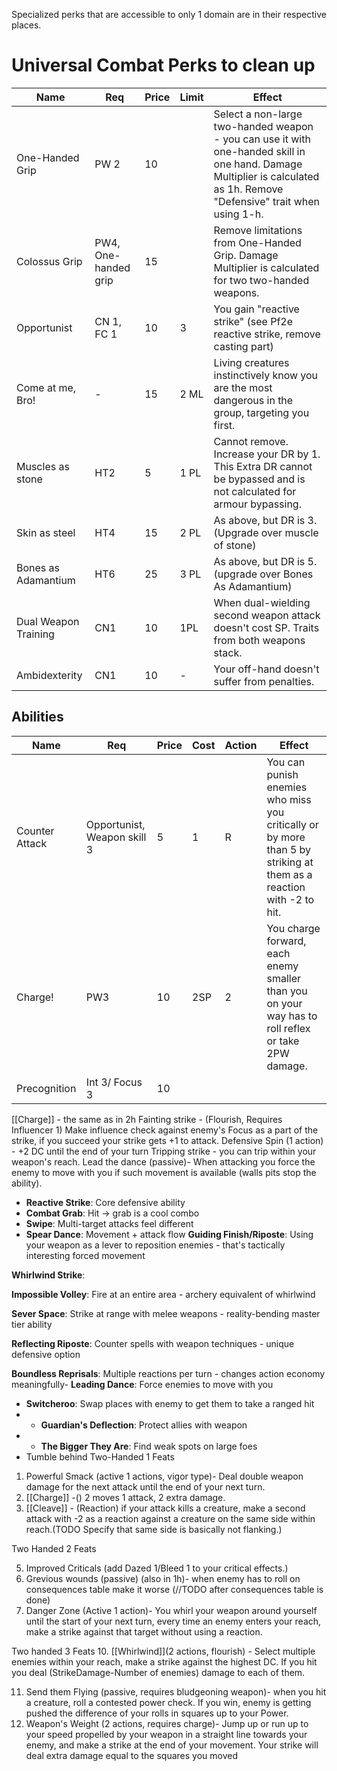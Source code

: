 Specialized perks that are accessible to only 1 domain are in their respective places. 
# Universal Combat Perks to clean up

| **Name**             | **Req**              | **Price** | **Limit** | **Effect**                                                                                                                                                               |
| -------------------- | -------------------- | --------- | --------- | ------------------------------------------------------------------------------------------------------------------------------------------------------------------------ |
| One-Handed Grip      | PW 2                 | 10        |           | Select a non-large two-handed weapon - you can use it with one-handed skill in one hand. Damage Multiplier is calculated as 1h. Remove "Defensive" trait when using 1-h. |
| Colossus Grip        | PW4, One-handed grip | 15        |           | Remove limitations from One-Handed Grip. Damage Multiplier is calculated for two two-handed weapons.                                                                     |
| Opportunist          | CN 1, FC 1           | 10        | 3         | You gain "reactive strike" (see Pf2e reactive strike, remove casting part)                                                                                               |
| Come at me, Bro!     | -                    | 15        | 2 ML      | Living creatures instinctively know you are the most dangerous in the group, targeting you first.                                                                        |
| Muscles as stone     | HT2                  | 5         | 1 PL      | Cannot remove. Increase your DR by 1. This Extra DR cannot be bypassed and is not calculated for armour bypassing.                                                       |
| Skin as steel        | HT4                  | 15        | 2 PL      | As above, but DR is 3.(Upgrade over muscle of stone)                                                                                                                     |
| Bones as Adamantium  | HT6                  | 25        | 3 PL      | As above, but DR is 5.(upgrade over Bones As Adamantium)                                                                                                                 |
| Dual Weapon Training | CN1                  | 10        | 1PL       | When dual-wielding second weapon attack doesn't cost SP. Traits from both weapons stack.                                                                                 |
| Ambidexterity        | CN1                  | 10        | -         | Your off-hand doesn't suffer from penalties.                                                                                                                             |

## Abilities

| **Name**       | **Req**                     | **Price** | **Cost** | **Action** | **Effect**                                                                                                         |
| -------------- | --------------------------- | --------- | -------- | ---------- | ------------------------------------------------------------------------------------------------------------------ |
| Counter Attack | Opportunist, Weapon skill 3 | 5         | 1        | R          | You can punish enemies who miss you critically or by more than 5 by striking at them as a reaction with -2 to hit. |
| Charge!        | PW3                         | 10        | 2SP      | 2          | You charge forward, each enemy smaller than you on your way has to roll reflex or take 2PW damage.                 |
| Precognition   | Int 3/ Focus 3              | 10        |          |            |                                                                                                                    |

[[Charge]] - the same as in 2h 
Fainting strike - (Flourish, Requires Influencer 1)
Make influence check against enemy's Focus as a part of the strike, if you succeed your strike gets +1 to attack. 
Defensive Spin (1 action) - +2 DC until the end of your turn
Tripping strike - you can trip within your weapon's reach. Lead the dance (passive)- When attacking you force the enemy to move with you if such movement is available (walls pits stop the ability). 

- **Reactive Strike**: Core defensive ability
- **Combat Grab**: Hit → grab is a cool combo
- **Swipe**: Multi-target attacks feel different
- **Spear Dance**: Movement + attack flow
**Guiding Finish/Riposte**: Using your weapon as a lever to reposition enemies - that's tactically interesting forced movement

**Whirlwind Strike**: 

**Impossible Volley**: Fire at an entire area - archery equivalent of whirlwind

**Sever Space**: Strike at range with melee weapons - reality-bending master tier ability

**Reflecting Riposte**: Counter spells with weapon techniques - unique defensive option

**Boundless Reprisals**: Multiple reactions per turn - changes action economy meaningfully- **Leading Dance**: Force enemies to move with you
- **Switcheroo**: Swap places with enemy to get them to take a ranged hit
- - **Guardian's Deflection**: Protect allies with weapon
- - **The Bigger They Are**: Find weak spots on large foes
- Tumble behind
Two-Handed 1 Feats 
1. Powerful Smack (active 1 actions, vigor type)- Deal double weapon damage for the next attack until the end of your next turn.
2. [[Charge]] -() 2 moves 1 attack, 2 extra damage.
3. [[Cleave]] - (Reaction) if your attack kills a creature, make a second attack with -2 as a reaction against a creature on the same side within  reach.(TODO Specify that same side is basically not flanking.) 


Two Handed 2 Feats 

5. Improved Criticals (add Dazed 1/Bleed 1 to your critical effects.)
6. Grevious wounds (passive) (also in 1h)- when enemy has to roll on consequences table make it worse (//TODO after consequences table is done)
7. Danger Zone (Active 1 action)- You whirl your weapon around yourself until the start of your next turn, every time an enemy enters your reach, make a strike against that target without using a reaction.

Two handed 3 Feats 
10. [[Whirlwind]](2 actions, flourish) - Select multiple enemies within your reach, make a strike against the highest DC. If you hit you deal (StrikeDamage-Number of enemies) damage to each of them. 

11. Send them Flying (passive, requires bludgeoning weapon)- when you hit a creature, roll a contested power check. If you win, enemy is getting pushed the difference of your rolls in squares up to your Power.
12. Weapon's Weight (2 actions, requires charge)- Jump up or run up to your speed propelled by your weapon in a straight line towards your enemy, and make a strike at the end of your movement. Your strike will deal extra damage equal to the squares you moved 